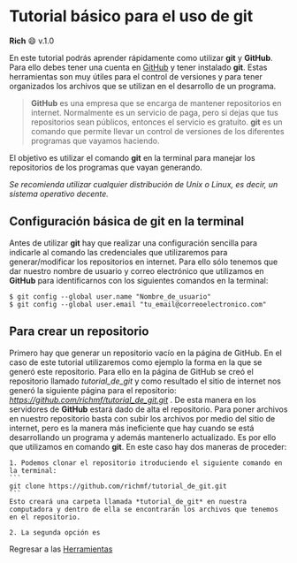 # Tutorial básico para el uso de **git**

**Rich** :smile:
v.1.0

En este tutorial podrás aprender rápidamente como utilizar **git** y **GitHub**. Para ello debes tener una cuenta en [GitHub](https://github.com) y tener instalado **git**. Estas herramientas son muy útiles para el control de versiones y para tener organizados los archivos que se utilizan en el desarrollo de un programa.

> **GitHub** es una empresa que se encarga de mantener repositorios en internet. Normalmente es un servicio de paga, pero si dejas que tus repositorios sean públicos, entonces el servicio es gratuito.
> **git** es un comando que permite llevar un control de versiones de los diferentes programas que vayamos haciendo.

El objetivo es utilizar el comando **git** en la terminal para manejar los repositorios de los programas que vayan generando.

*Se recomienda utilizar cualquier distribución de Unix o Linux, es decir, un sistema operativo decente.*

## Configuración básica de **git** en la terminal

Antes de utilizar **git** hay que realizar una configuración sencilla para indicarle al comando las credenciales que utilizaremos para generar/modificar los repositorios en internet. Para ello sólo tenemos que dar nuestro nombre de usuario y correo electrónico que utilizamos en **GitHub** para identificarnos con los siguientes comandos en la terminal: 

```
$ git config --global user.name "Nombre_de_usuario"
$ git config --global user.email "tu_email@correoelectronico.com"
```

## Para crear un repositorio

Primero hay que generar un repositorio vacío en la página de GitHub. En el caso de este tutorial utilizaremos como ejemplo la forma en la que se generó este repositorio. Para ello en la página de GitHub se creó el repositorio llamado *tutorial_de_git* y como resultado el sitio de internet nos generó la siguiente página para el repositorio: *https://github.com/richmf/tutorial_de_git.git* . De esta manera en los servidores de **GitHub** estará dado de alta el repositorio. Para poner archivos en nuestro repositorio basta con subir los archivos por medio del sitio de internet, pero es la manera más ineficiente que hay cuando se está desarrollando un programa y además mantenerlo actualizado. Es por ello que utilizamos en comando **git**. En este caso hay dos maneras de proceder:

    1. Podemos clonar el repositorio itroduciendo el siguiente comando en la terminal:
    ```
    git clone https://github.com/richmf/tutorial_de_git.git
    ```
    Esto creará una carpeta llamada *tutorial_de_git* en nuestra computadora y dentro de ella se encontrarán los archivos que tenemos en el repositorio.

    2. La segunda opción es 



Regresar a las [Herramientas](http://sistemas.fciencias.unam.mx/~rich/herramientas/index.html)